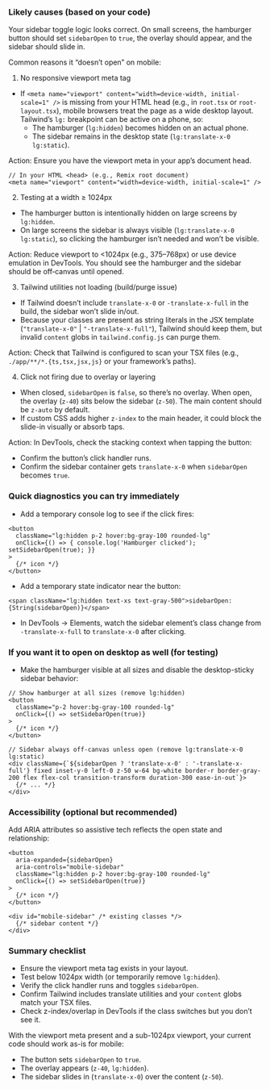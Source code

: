### Likely causes (based on your code)
Your sidebar toggle logic looks correct. On small screens, the hamburger button should set `sidebarOpen` to `true`, the overlay should appear, and the sidebar should slide in.

Common reasons it “doesn’t open” on mobile:

1) No responsive viewport meta tag
- If `<meta name="viewport" content="width=device-width, initial-scale=1" />` is missing from your HTML head (e.g., in `root.tsx` or `root-layout.tsx`), mobile browsers treat the page as a wide desktop layout. Tailwind’s `lg:` breakpoint can be active on a phone, so:
  - The hamburger (`lg:hidden`) becomes hidden on an actual phone.
  - The sidebar remains in the desktop state (`lg:translate-x-0 lg:static`).

Action: Ensure you have the viewport meta in your app’s document head.

```tsx
// In your HTML <head> (e.g., Remix root document)
<meta name="viewport" content="width=device-width, initial-scale=1" />
```

2) Testing at a width ≥ 1024px
- The hamburger button is intentionally hidden on large screens by `lg:hidden`.
- On large screens the sidebar is always visible (`lg:translate-x-0 lg:static`), so clicking the hamburger isn’t needed and won’t be visible.

Action: Reduce viewport to <1024px (e.g., 375–768px) or use device emulation in DevTools. You should see the hamburger and the sidebar should be off‑canvas until opened.

3) Tailwind utilities not loading (build/purge issue)
- If Tailwind doesn’t include `translate-x-0` or `-translate-x-full` in the build, the sidebar won’t slide in/out.
- Because your classes are present as string literals in the JSX template (`"translate-x-0"` | `"-translate-x-full"`), Tailwind should keep them, but invalid `content` globs in `tailwind.config.js` can purge them.

Action: Check that Tailwind is configured to scan your TSX files (e.g., `./app/**/*.{ts,tsx,jsx,js}` or your framework’s paths).

4) Click not firing due to overlay or layering
- When closed, `sidebarOpen` is `false`, so there’s no overlay. When open, the overlay (`z-40`) sits below the sidebar (`z-50`). The main content should be `z-auto` by default.
- If custom CSS adds higher `z-index` to the main header, it could block the slide-in visually or absorb taps.

Action: In DevTools, check the stacking context when tapping the button:
- Confirm the button’s click handler runs.
- Confirm the sidebar container gets `translate-x-0` when `sidebarOpen` becomes `true`.

### Quick diagnostics you can try immediately
- Add a temporary console log to see if the click fires:
```tsx
<button
  className="lg:hidden p-2 hover:bg-gray-100 rounded-lg"
  onClick={() => { console.log('Hamburger clicked'); setSidebarOpen(true); }}
>
  {/* icon */}
</button>
```
- Add a temporary state indicator near the button:
```tsx
<span className="lg:hidden text-xs text-gray-500">sidebarOpen: {String(sidebarOpen)}</span>
```
- In DevTools → Elements, watch the sidebar element’s class change from `-translate-x-full` to `translate-x-0` after clicking.

### If you want it to open on desktop as well (for testing)
- Make the hamburger visible at all sizes and disable the desktop-sticky sidebar behavior:
```tsx
// Show hamburger at all sizes (remove lg:hidden)
<button
  className="p-2 hover:bg-gray-100 rounded-lg"
  onClick={() => setSidebarOpen(true)}
>
  {/* icon */}
</button>

// Sidebar always off-canvas unless open (remove lg:translate-x-0 lg:static)
<div className={`${sidebarOpen ? 'translate-x-0' : '-translate-x-full'} fixed inset-y-0 left-0 z-50 w-64 bg-white border-r border-gray-200 flex flex-col transition-transform duration-300 ease-in-out`}>
  {/* ... */}
</div>
```

### Accessibility (optional but recommended)
Add ARIA attributes so assistive tech reflects the open state and relationship:
```tsx
<button
  aria-expanded={sidebarOpen}
  aria-controls="mobile-sidebar"
  className="lg:hidden p-2 hover:bg-gray-100 rounded-lg"
  onClick={() => setSidebarOpen(true)}
>
  {/* icon */}
</button>

<div id="mobile-sidebar" /* existing classes */>
  {/* sidebar content */}
</div>
```

### Summary checklist
- Ensure the viewport meta tag exists in your layout.
- Test below 1024px width (or temporarily remove `lg:hidden`).
- Verify the click handler runs and toggles `sidebarOpen`.
- Confirm Tailwind includes translate utilities and your `content` globs match your TSX files.
- Check z-index/overlap in DevTools if the class switches but you don’t see it.

With the viewport meta present and a sub-1024px viewport, your current code should work as-is for mobile:
- The button sets `sidebarOpen` to `true`.
- The overlay appears (`z-40`, `lg:hidden`).
- The sidebar slides in (`translate-x-0`) over the content (`z-50`).